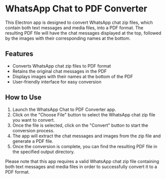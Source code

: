 # WhatsApp Chat to PDF Converter

This Electron app is designed to convert WhatsApp chat zip files, which contain both text messages and media files, into a PDF format. The resulting PDF file will have the chat messages displayed at the top, followed by the images with their corresponding names at the bottom.

## Features

- Converts WhatsApp chat zip files to PDF format
- Retains the original chat messages in the PDF
- Displays images with their names at the bottom of the PDF
- User-friendly interface for easy conversion

## How to Use

1. Launch the WhatsApp Chat to PDF Converter app.
2. Click on the "Choose File" button to select the WhatsApp chat zip file you want to convert.
3. Once the file is selected, click on the "Convert" button to start the conversion process.
4. The app will extract the chat messages and images from the zip file and generate a PDF file.
5. Once the conversion is complete, you can find the resulting PDF file in the specified output directory.

Please note that this app requires a valid WhatsApp chat zip file containing both text messages and media files in order to successfully convert it to a PDF format.
